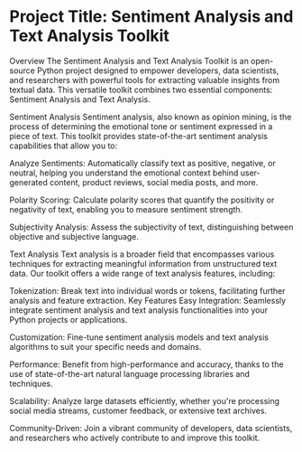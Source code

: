 # Project Title: Sentiment Analysis and Text Analysis Toolkit
Overview
The Sentiment Analysis and Text Analysis Toolkit is an open-source Python project designed to empower developers, data scientists, and researchers with powerful tools for extracting valuable insights from textual data. This versatile toolkit combines two essential components: Sentiment Analysis and Text Analysis.

Sentiment Analysis
Sentiment analysis, also known as opinion mining, is the process of determining the emotional tone or sentiment expressed in a piece of text. This toolkit provides state-of-the-art sentiment analysis capabilities that allow you to:

Analyze Sentiments: Automatically classify text as positive, negative, or neutral, helping you understand the emotional context behind user-generated content, product reviews, social media posts, and more.

Polarity Scoring: Calculate polarity scores that quantify the positivity or negativity of text, enabling you to measure sentiment strength.

Subjectivity Analysis: Assess the subjectivity of text, distinguishing between objective and subjective language.

Text Analysis
Text analysis is a broader field that encompasses various techniques for extracting meaningful information from unstructured text data. Our toolkit offers a wide range of text analysis features, including:

Tokenization: Break text into individual words or tokens, facilitating further analysis and feature extraction.
Key Features
Easy Integration: Seamlessly integrate sentiment analysis and text analysis functionalities into your Python projects or applications.

Customization: Fine-tune sentiment analysis models and text analysis algorithms to suit your specific needs and domains.

Performance: Benefit from high-performance and accuracy, thanks to the use of state-of-the-art natural language processing libraries and techniques.

Scalability: Analyze large datasets efficiently, whether you're processing social media streams, customer feedback, or extensive text archives.

Community-Driven: Join a vibrant community of developers, data scientists, and researchers who actively contribute to and improve this toolkit.
